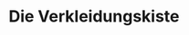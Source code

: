 ---
title: "Die Verkleidungskiste"
url: /schloss-holte-stukenbrock/die-verkleidungskiste/
shop: Kleidung
---